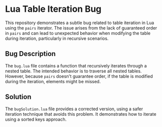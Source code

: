 # Lua Table Iteration Bug

This repository demonstrates a subtle bug related to table iteration in Lua using the `pairs` iterator. The issue arises from the lack of guaranteed order in `pairs` and can lead to unexpected behavior when modifying the table during iteration, particularly in recursive scenarios.

## Bug Description
The `bug.lua` file contains a function that recursively iterates through a nested table.  The intended behavior is to traverse all nested tables. However, because `pairs` doesn't guarantee order, if the table is modified during the iteration, elements might be missed.

## Solution
The `bugSolution.lua` file provides a corrected version, using a safer iteration technique that avoids this problem. It demonstrates how to iterate using a sorted keys approach.
